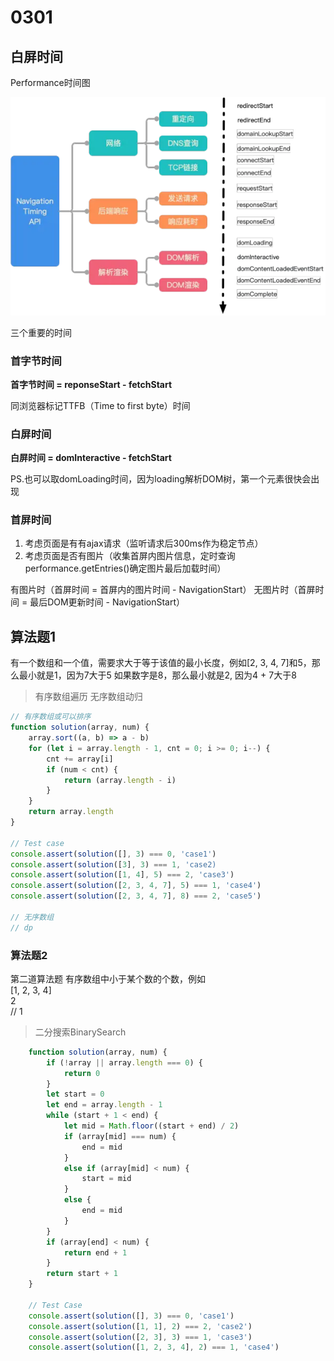 
# 0301

## 白屏时间

Performance时间图

![Performance](./pics/performance.webp)

三个重要的时间


### 首字节时间

**首字节时间 = reponseStart - fetchStart**

同浏览器标记TTFB（Time to first byte）时间


### 白屏时间

**白屏时间 = domInteractive - fetchStart**

PS.也可以取domLoading时间，因为loading解析DOM树，第一个元素很快会出现


### 首屏时间

1. 考虑页面是有有ajax请求（监听请求后300ms作为稳定节点）
2. 考虑页面是否有图片（收集首屏内图片信息，定时查询performance.getEntries()确定图片最后加载时间）

有图片时（首屏时间 = 首屏内的图片时间 - NavigationStart）
无图片时（首屏时间 = 最后DOM更新时间 - NavigationStart）


## 算法题1

有一个数组和一个值，需要求大于等于该值的最小长度，例如[2, 3, 4, 7]和5，那么最小就是1，因为7大于5 如果数字是8，那么最小就是2, 因为4 + 7大于8

> 有序数组遍历
> 无序数组动归

``` javascript
// 有序数组或可以排序
function solution(array, num) {
    array.sort((a, b) => a - b)
    for (let i = array.length - 1, cnt = 0; i >= 0; i--) {
        cnt += array[i]
        if (num < cnt) {
            return (array.length - i)
        }
    }
    return array.length
}

// Test case
console.assert(solution([], 3) === 0, 'case1')
console.assert(solution([3], 3) === 1, 'case2)
console.assert(solution([1, 4], 5) === 2, 'case3')
console.assert(solution([2, 3, 4, 7], 5) === 1, 'case4')
console.assert(solution([2, 3, 4, 7], 8) === 2, 'case5')

// 无序数组
// dp
```


### 算法题2

第二道算法题 有序数组中小于某个数的个数，例如  
[1, 2, 3, 4]  
2  
// 1  

> 二分搜索BinarySearch

``` javascript
    function solution(array, num) {
        if (!array || array.length === 0) {
            return 0
        }
        let start = 0
        let end = array.length - 1
        while (start + 1 < end) {
            let mid = Math.floor((start + end) / 2)
            if (array[mid] === num) {
                end = mid
            }
            else if (array[mid] < num) {
                start = mid
            }
            else {
                end = mid
            }
        }
        if (array[end] < num) {
            return end + 1
        }
        return start + 1
    }

    // Test Case
    console.assert(solution([], 3) === 0, 'case1')
    console.assert(solution([1, 1], 2) === 2, 'case2')
    console.assert(solution([2, 3], 3) === 1, 'case3')
    console.assert(solution([1, 2, 3, 4], 2) === 1, 'case4')
```